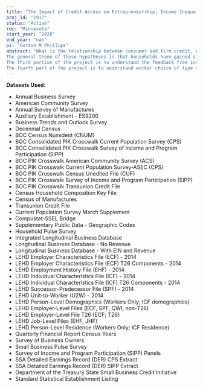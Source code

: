 ```yaml
---
title: "The Impact of Credit Access on Entrepreneurship, Income Inequality, and Subsequent Financial Distress"
proj_id: "1917"
status: "Active"
rdc: "Minnesota"
start_year: "2020"
end_year: "nan"
pi: "Gordon M Phillips"
abstract: "What is the relationship between consumer and firm credit, earnings, and entrepreneurship? In particular, this project aims to uncover the impact of consumer and firm credit on occupational choices (i.e. 'formal' unemployment-insured jobs vs. 'informal' self-employed jobs vs. starting an employer business), the rate at which individuals (either entrepreneurs or wage earners) transition between income and earnings deciles, and the subsequent feedback of income changes to financial distress. In this project we lay out 4 testable hypotheses, as well as multiple identification strategies for each hypothesis.
The general theme of these hypotheses is that households have gained significant amounts of access to credit (defined as the available borrowing limit across all types of credit) over the past 40 years and we want to uncover how this run-up in credit has impacted the real economy. In addition, small firms have gained access to credit through banking reform as has been recently studied by Bai et al. (2016a). The first two hypotheses are aimed at understanding how access to credit has affected individuals' ability to start businesses, the types of employees they hire, innovation, and subsequent earnings inequality. Our identification strategies rely on a mix of IV-estimators and other natural experiments. We also plan to provide several important descriptive statistics, including income and earnings transition matrices for individuals and entrepreneurs as a function of their access to credit as well as other characteristics. 
The third portion of the project is to understand the feedback from income changes to credit access and financial distress to firm outcomes such as purchase of entrepreneurial firms and going public through initial public offerings. We plan to study the relationship between income volatility, firm earnings volatility and access to credit. In particular, how does the level and variability of income affect an individual's ability to obtain a mortgage? What is the impact of income variability and credit access of firms on financial distress for self-employed and working individuals? Simple OLS analyses will go a long way toward understanding these relationships, but we also provide some more sophisticated identification strategies to uncover these relationships. 
The fourth part of the project is to understand worker choice of type of firm to work for.  A major policy issue has been a big drop in entrepreneurship in the US over a long period. Researchers have focused on the actual entrepreneurs - their financing, demographics affecting the supply of potential entrepreneurs, exit options.  Our focus is on the workers choosing between entrepreneurial firms and other firms."
---
```


**Datasets Used:**

  - Annual Business Survey 
  - American Community Survey 
  - Annual Survey of Manufactures 
  - Auxiliary Establishment - ES9200 
  - Business Trends and Outlook Survey 
  - Decennial Census 
  - BOC Census Numident (CNUM) 
  - BOC Consolidated PIK Crosswalk Current Population Survey (CPS) 
  - BOC Consolidated PIK Crosswalk Survey of Income and Program Participation (SIPP) 
  - BOC PIK Crosswalk American Community Survey (ACS) 
  - BOC PIK Crosswalk Current Population Survey-ASEC (CPS) 
  - BOC PIK Crosswalk Census Unedited File (CUF) 
  - BOC PIK Crosswalk Survey of Income and Program Participation (SIPP) 
  - BOC PIK Crosswalk Transunion Credit File 
  - Census Household Composition Key File 
  - Census of Manufactures 
  - Transunion Credit File 
  - Current Population Survey March Supplement 
  - Compustat-SSEL Bridge 
  - Supplementary Public Data - Geographic Codes 
  - Household Pulse Survey 
  - Integrated Longitudinal Business Database 
  - Longitudinal Business Database - No Revenue 
  - Longitudinal Business Database - With EIN and Revenue 
  - LEHD Employer Characteristics File (ECF) - 2014 
  - LEHD Employer Characteristics File (ECF) T26 Components - 2014 
  - LEHD Employment History File (EHF) - 2014 
  - LEHD Individual Characteristics File (ICF) - 2014 
  - LEHD Individual Characteristics File (ICF) T26 Components - 2014 
  - LEHD Successor-Predecessor File (SPF) - 2014 
  - LEHD Unit-to-Worker (U2W) - 2014 
  - LEHD Person-Level Demographics (Workers Only; ICF demographics) 
  - LEHD Employer-Level Files (ECF, SPF, QWI; non-T26) 
  - LEHD Employer-Level File T26 (ECF; T26) 
  - LEHD Job-Level Files (EHF, JHF) 
  - LEHD Person-Level Residence (Workers Only; ICF Residence) 
  - Quarterly Financial Report Census Years 
  - Survey of Business Owners 
  - Small Business Pulse Survey 
  - Survey of Income and Program Participation (SIPP) Panels 
  - SSA Detailed Earnings Record (DER) CPS Extract 
  - SSA Detailed Earnings Record (DER) SIPP Extract 
  - Department of the Treasury State Small Business Credit Initiative 
  - Standard Statistical Establishment Listing 

